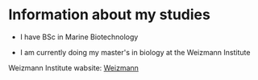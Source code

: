 # Information about my studies


* I have BSc in Marine Biotechnology

* I am currently doing my master's in biology at the Weizmann Institute

Weizmann Institute wabsite: [Weizmann](https://www.weizmann.ac.il/pages/)
